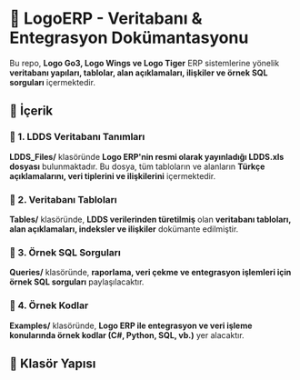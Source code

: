 # 🚀 LogoERP - Veritabanı & Entegrasyon Dokümantasyonu  

Bu repo, **Logo Go3, Logo Wings ve Logo Tiger** ERP sistemlerine yönelik **veritabanı yapıları, tablolar, alan açıklamaları, ilişkiler ve örnek SQL sorguları** içermektedir.  

## 📌 İçerik  

### 🔹 1. LDDS Veritabanı Tanımları  
**LDDS_Files/** klasöründe **Logo ERP'nin resmi olarak yayınladığı LDDS.xls dosyası** bulunmaktadır. Bu dosya, tüm tabloların ve alanların **Türkçe açıklamalarını, veri tiplerini ve ilişkilerini** içermektedir.  

### 🔹 2. Veritabanı Tabloları  
**Tables/** klasöründe, **LDDS verilerinden türetilmiş** olan **veritabanı tabloları, alan açıklamaları, indeksler ve ilişkiler** dokümante edilmiştir.  

### 🔹 3. Örnek SQL Sorguları  
**Queries/** klasöründe, **raporlama, veri çekme ve entegrasyon işlemleri için örnek SQL sorguları** paylaşılacaktır.  

### 🔹 4. Örnek Kodlar  
**Examples/** klasöründe, **Logo ERP ile entegrasyon ve veri işleme konularında örnek kodlar (C#, Python, SQL, vb.)** yer alacaktır.  

## 📂 Klasör Yapısı  


